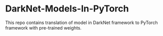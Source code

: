 # DarkNet-Models-In-PyTorch
This repo contains translation of model in DarkNet framework to PyTorch framework with pre-trained weights.
